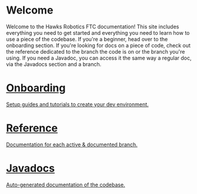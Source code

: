 # Welcome
Welcome to the Hawks Robotics FTC documentation! This site includes everything you need to get started and everything you need to learn how to use a piece of the codebase. If you're a beginner, head over to the onboarding section. If you're looking for docs on a piece of code, check out the reference dedicated to the branch the code is on or the branch you're using. If you need a Javadoc, you can access it the same way a regular doc, via the Javadocs section and a branch.
<div class="cards">
    <a class="btn card" href="./onboarding">
        <h1 class="card-title">Onboarding</h1>
        <p class="card-desc">Setup guides and tutorials to create your dev environment.</p>
    </a>
    <a class="btn card" href="./reference">
        <h1 class="card-title">Reference</h1>
        <p class="card-desc">Documentation for each active & documented branch.</p>
    </a>
    <a class="btn card" href="./javadocs">
        <h1 class="card-title">Javadocs</h1>
        <p class="card-desc">Auto-generated documentation of the codebase.</p>
    </a>
</div>